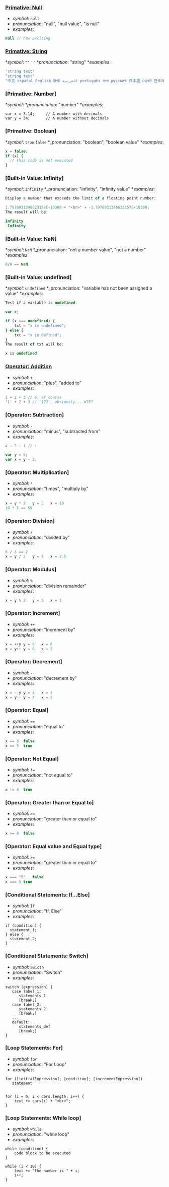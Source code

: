 ### [Primative: Null](https://developer.mozilla.org/en-US/docs/Web/JavaScript/Reference/Global_Objects/null)

* _symbol_: `null`
* _pronunciation_: "null", "null value", "is null"
* _examples_:
```javascript
null // how exciting
```

### [Primative: String](https://developer.mozilla.org/en-US/docs/Web/JavaScript/Reference/Global_Objects/String)

*_symbol_: `""` `''`
*_pronunciation_: "string"
*_examples_: 
```javascript
'string text'
"string text"
"中文 español English हिन्दी العربية português বাংলা русский 日本語 ਪੰਜਾਬੀ 한국어"
```

### [Primative: Number] 
*_symbol_: 
*_pronunciation_: "number"
*_examples_: 
```javacript
var x = 3.14;     // A number with decimals
var y = 34;       // A number without decimals
```

### [Primative: Boolean]
*_symbol_: `true` `false`
*_pronunciation: "boolean", "boolean value"
*_examples_:
```javascript
x = false;
if (x) {
  // this code is not executed
}
```
### [Built-in Value: Infinity]
*_symbol_: `infinity`
*_pronunciation: "infinity", "infinity value"
*_examples_:
```javascript
Display a number that exceeds the limit of a floating point number:

1.7976931348623157E+10308 + "<br>" + -1.7976931348623157E+10308;
The result will be:

Infinity
-Infinity
```

### [Built-in Value: NaN]
*_symbol_: `NaN`
*_pronunciation: "not a number value", "not a number"
*_examples_:
```javascript
0/0 == NaN
```
### [Built-in Value: undefined]
*_symbol_: `undefined`
*_pronunciation: "variable has not been assigned a value"
*_examples_:
```javascript
Test if a variable is undefined:

var x;

if (x === undefined) {
    txt = "x is undefined";
} else {
    txt = "x is defined";
}
The result of txt will be:

x is undefined
```

### [Operator: Addition](https://developer.mozilla.org/en-US/docs/Web/JavaScript/Reference/Operators/Arithmetic_Operators#Addition_(.2B))

* _symbol_: `+`
* _pronunciation_: "plus", "added to"
* _examples_:
```javascript
1 + 2 + 3 // 6, of course
'1' + 2 + 3 // '123', obviously... WTF?
```

### [Operator: Subtraction]

* _symbol_: `-`
* _pronunciation_: "minus", "subtracted from"
* _examples_:
```javascript
4 - 2 - 1 // 1

var y = 5;
var x = y - 2;
```
### [Operator: Multiplication]

* _symbol_: `*`
* _pronunciation_: "times", "multiply by"
* _examples_:
```javascript
x = y * 2	y = 5	x = 10
10 * 5 == 50
```

### [Operator: Division]
* _symbol_: `/`
* _pronunciation_: "divided by"
* _examples_:
```javascript
6 / 3 == 2
x = y / 2	y = 5	x = 2.5
```

### [Operator: Modulus]
* _symbol_: `%`
* _pronunciation_: "division remainder"
* _examples_:
```javascript
x = y % 2	y = 5	x = 1
```

### [Operator: Increment]
* _symbol_: `++`
* _pronunciation_: "increment by"
* _examples_:
```javascript
x = ++y	y = 6	x = 6
x = y++	y = 6	x = 5
```

### [Operator: Decrement]
* _symbol_: `--`
* _pronunciation_: "decrement by"
* _examples_:
```javascript
x = --y	y = 4	x = 4
x = y--	y = 4	x = 5
```

### [Operator: Equal]
* _symbol_: `==`
* _pronunciation_: "equal to"
* _examples_:
```javascript
x == 8	false	
x == 5	true
```

### [Operator: Not Equal]
* _symbol_: `!=`
* _pronunciation_: "not equal to"
* _examples_:
```javascript
x != 8	true	

```

### [Operator: Greater than or Equal to]
* _symbol_: `>=`
* _pronunciation_: "greater than or equal to"
* _examples_:
```javascript
x >= 8	false
```

### [Operator: Equal value and Equal type]
* _symbol_: `>=`
* _pronunciation_: "greater than or equal to"
* _examples_:
```javascript
x === "5"	false	
x === 5	true
```

### [Conditional Statements: If...Else]
* _symbol_: `If`
* _pronunciation_: "If, Else"
* _examples_:
```
if (condition) {
  statement_1;
} else {
  statement_2;
}
```
### [Conditional Statements: Switch]
* _symbol_: `Swicth`
* _pronunciation_: "Switch"
* _examples_:
```
switch (expression) {
   case label_1:
      statements_1
      [break;]
   case label_2:
      statements_2
      [break;]
   ...
   default:
      statements_def
      [break;]
}
```

### [Loop Statements: For]
* _symbol_: `for`
* _pronunciation_: "For Loop"
* _examples_:
```
for ([initialExpression]; [condition]; [incrementExpression])
   statement


for (i = 0; i < cars.length; i++) { 
    text += cars[i] + "<br>";
}
```

### [Loop Statements: While loop]

* _symbol_: `while`
* _pronunciation_: "while loop"
* _examples_:
```
while (condition) {
    code block to be executed
}

while (i < 10) {
    text += "The number is " + i;
    i++;
}
```

